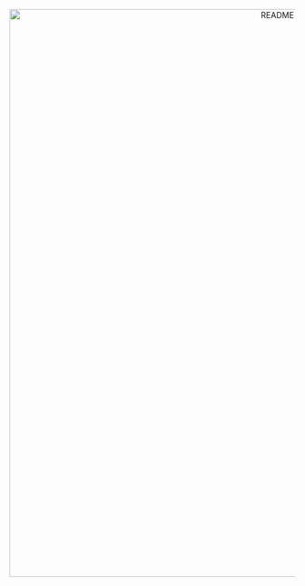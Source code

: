 

<p align="center">
  <img src="https://github.com/user-attachments/assets/79b44646-7b4c-449d-a07f-3349ee48b6c1" alt="README move plus" width="1000">
</p>



